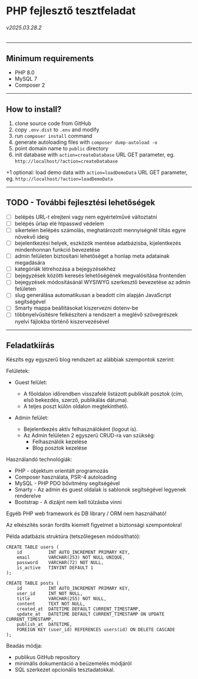 # PHP fejlesztő tesztfeladat
###### v2025.03.28.2

---

## Minimum requirements

- PHP 8.0
- MySQL 7
- Composer 2

---

## How to install?

1. clone source code from GitHub
1. copy `.env.dist` to `.env` and modify
1. run `composer install` command
1. generate autoloading files with `composer dump-autoload -o`
1. point domain name to `public` directory
1. init database with `action=createDatabase` URL GET parameter, eg. `http://localhost/?action=createDatabase`

+1 optional: load demo data with `action=loadDemoData` URL GET parameter, eg. `http://localhost/?action=loadDemoData`
 
---

## TODO - További fejlesztési lehetőségek

- [ ] belépés URL-t elrejteni vagy nem egyértelművé változtatni
- [ ] belépés űrlap elé htpasswd védelem
- [ ] sikertelen belépés számolás, meghatározott mennyiségnél tiltás egyre növekvő ideig
- [ ] bejelentkezési helyek, eszközök mentése adatbázisba, kijelentkezés mindenhonnan funkció bevezetése
- [ ] admin felületen biztosítani lehetőséget a honlap meta adatainak megadására
- [ ] kategóriák létrehozása a bejegyzésekhez
- [ ] bejegyzések közötti keresés lehetőségének megvalósítása frontenden
- [ ] bejegyzések módosításánál WYSIWYG szerkesztő bevezetése az admin felületen
- [ ] slug generálása automatikusan a beadott cím alapján JavaScript segítségével
- [ ] Smarty mappa beállításokat kiszervezni dotenv-be
- [ ] többnyelvűsítésre felkészíteni a rendszert a meglévő szövegrészek nyelvi fájlokba történő kiszervezésével

---

## Feladatkiírás

Készíts egy egyszerű blog rendszert az alábbiak szempontok szerint:

Felületek:
- Guest felület:
  - A főoldalon időrendben visszafelé listázott publikált posztok (cím, első bekezdés, szerző, publikálás dátuma).
  - A teljes poszt külön oldalon megtekinthető.

- Admin felület:
  - Bejelentkezés aktív felhasználóként (logout is).
  - Az Admin felületen 2 egyszerű CRUD-ra van szükség:
    - Felhasználók kezelése
    - Blog posztok kezelése

Használandó technológiák:
- PHP - objektum orientált programozás
- Composer használata, PSR-4 autoloading
- MySQL - PHP PDO bővítmény segítségével
- Smarty - Az admin és guest oldalak is sablonok segítségével legyenek renderelve
- Bootstrap - A dizájnt nem kell túlzásba vinni

Egyéb PHP web framework és DB library / ORM nem használható!

Az elkészítés során fordíts kiemelt figyelmet a biztonsági szempontokra!

Példa adatbázis struktúra (tetszőlegesen módosítható):

```mysql
CREATE TABLE users (
    id          INT AUTO_INCREMENT PRIMARY KEY,
    email       VARCHAR(253) NOT NULL UNIQUE,
    password    VARCHAR(72) NOT NULL,
    is_active   TINYINT DEFAULT 1
);

CREATE TABLE posts (
    id          INT AUTO_INCREMENT PRIMARY KEY,
    user_id     INT NOT NULL,
    title       VARCHAR(255) NOT NULL,
    content     TEXT NOT NULL,
    created_at  DATETIME DEFAULT CURRENT_TIMESTAMP,
    update_at   DATETIME DEFAULT CURRENT_TIMESTAMP ON UPDATE CURRENT_TIMESTAMP,
    publish_at  DATETIME,
    FOREIGN KEY (user_id) REFERENCES users(id) ON DELETE CASCADE
);
```

Beadás módja:
- publikus GitHub repository
- minimális dokumentáció a beüzemelés módjáról
- SQL szerkezet opcionális tesztadatokkal.
